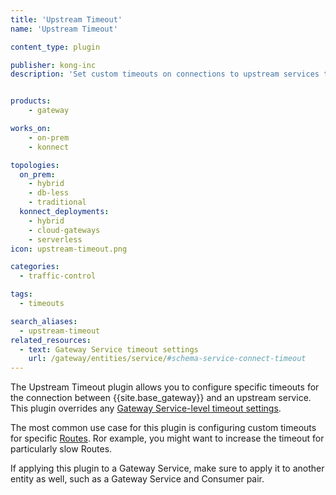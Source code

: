 ```yaml
---
title: 'Upstream Timeout'
name: 'Upstream Timeout'

content_type: plugin

publisher: kong-inc
description: 'Set custom timeouts on connections to upstream services to override Gateway Service-level timeouts.'


products:
    - gateway

works_on:
    - on-prem
    - konnect

topologies:
  on_prem:
    - hybrid
    - db-less
    - traditional
  konnect_deployments:
    - hybrid
    - cloud-gateways
    - serverless
icon: upstream-timeout.png

categories:
  - traffic-control

tags:
  - timeouts

search_aliases:
  - upstream-timeout
related_resources:
  - text: Gateway Service timeout settings
    url: /gateway/entities/service/#schema-service-connect-timeout
---
```


The Upstream Timeout plugin allows you to configure specific timeouts for the connection between {{site.base_gateway}} and an upstream service.
This plugin overrides any [Gateway Service-level timeout settings](/gateway/entities/service/#schema).

The most common use case for this plugin is configuring custom timeouts for specific [Routes](/gateway/entities/route/). Ror example, you might want to increase the timeout for particularly slow Routes.

If applying this plugin to a Gateway Service, make sure to apply it to another entity as well, such as a Gateway Service and Consumer pair.